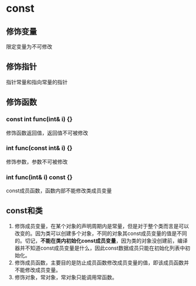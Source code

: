 ﻿# const

## 修饰变量

限定变量为不可修改

## 修饰指针

指针常量和指向常量的指针

## 修饰函数

### const int func(int& i) {}

修饰函数返回值，返回值不可被修改

### int func(const int& i) {}

修饰参数，参数不可被修改

### int func(int& i) const {}

const成员函数，函数内部不能修改类成员变量

## const和类

1. 修饰成员变量，在某个对象的声明周期内是常量，但是对于整个类而言是可以改变的。因为类可以创建多个对象，不同的对象其const成员变量的值是不同的。切记，**不能在类内初始化const成员变量**，因为类的对象没创建前，编译器并不知道const成员变量是什么，因此const数据成员只能在初始化列表中初始化。
2. 修饰成员函数，主要目的是防止成员函数修改成员变量的值，即该成员函数并不能修改成员变量。
3. 修饰对象，常对象，常对象只能调用常函数。
